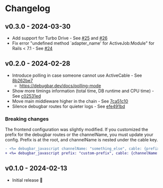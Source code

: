 # Changelog

## v0.3.0 - 2024-03-30

* Add support for Turbo Drive - See [#25](https://github.com/julienbourdeau/debugbar/pull/25) and [#26](https://github.com/julienbourdeau/debugbar/pull/26)
* Fix error "undefined method `adapter_name' for ActiveJob:Module" for Rails < 7.1 - See [#24](https://github.com/julienbourdeau/debugbar/pull/24)

## v0.2.0 - 2024-02-28

* Introduce polling in case someone cannot use ActiveCable - See [8b262be7](https://github.com/julienbourdeau/debugbar/commit/8b262be7b644c7b587a6c3348bb02076053a344f)
  * https://debugbar.dev/docs/polling-mode
* Show more timings information (total time, DB runtime and CPU time) - See [c02531ed](https://github.com/julienbourdeau/debugbar/commit/c02531ed6e9d9c74df11d4d8c30e3fb7bf970852)
* Move main middleware higher in the chain - See [7ca51c10](https://github.com/julienbourdeau/debugbar/commit/7ca51c10c5999f7ad14a303c92083614551de134)
* Silence debugbar routes for quieter logs - See [efe491bd](https://github.com/julienbourdeau/debugbar/commit/efe491bde9e0544e5fb891597bb2af47854c1169)

### Breaking changes

The frontend configuration was slightly modified. If you customized the prefix for the debugbar routes or the channelName, you must update your config.
Prefix is at the root, and channelName is nested under the cable key.

```diff
- <%= debugbar_javascript channelName: "something_else", cable: {prefix: "custom-prefix"} %>
+ <%= debugbar_javascript prefix: "custom-prefix", cable: {channelName: "something_else"} %>
```

## v0.1.0 - 2024-02-13

* Initial release 🎉
